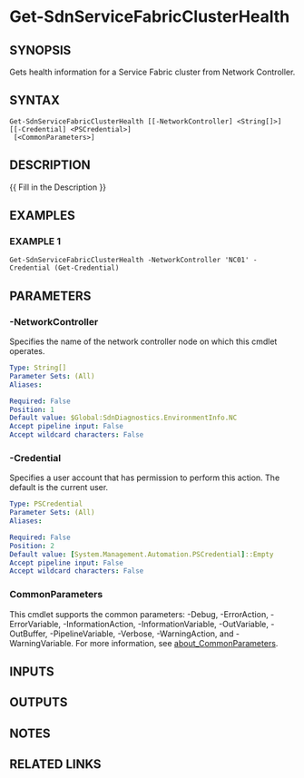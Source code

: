 # Get-SdnServiceFabricClusterHealth

## SYNOPSIS
Gets health information for a Service Fabric cluster from Network Controller.

## SYNTAX

```
Get-SdnServiceFabricClusterHealth [[-NetworkController] <String[]>] [[-Credential] <PSCredential>]
 [<CommonParameters>]
```

## DESCRIPTION
{{ Fill in the Description }}

## EXAMPLES

### EXAMPLE 1
```
Get-SdnServiceFabricClusterHealth -NetworkController 'NC01' -Credential (Get-Credential)
```

## PARAMETERS

### -NetworkController
Specifies the name of the network controller node on which this cmdlet operates.

```yaml
Type: String[]
Parameter Sets: (All)
Aliases:

Required: False
Position: 1
Default value: $Global:SdnDiagnostics.EnvironmentInfo.NC
Accept pipeline input: False
Accept wildcard characters: False
```

### -Credential
Specifies a user account that has permission to perform this action.
The default is the current user.

```yaml
Type: PSCredential
Parameter Sets: (All)
Aliases:

Required: False
Position: 2
Default value: [System.Management.Automation.PSCredential]::Empty
Accept pipeline input: False
Accept wildcard characters: False
```

### CommonParameters
This cmdlet supports the common parameters: -Debug, -ErrorAction, -ErrorVariable, -InformationAction, -InformationVariable, -OutVariable, -OutBuffer, -PipelineVariable, -Verbose, -WarningAction, and -WarningVariable. For more information, see [about_CommonParameters](http://go.microsoft.com/fwlink/?LinkID=113216).

## INPUTS

## OUTPUTS

## NOTES

## RELATED LINKS
